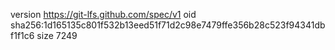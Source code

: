 version https://git-lfs.github.com/spec/v1
oid sha256:1d165135c801f532b13eed51f71d2c98e7479ffe356b28c523f94341dbf1f1c6
size 7249
